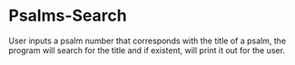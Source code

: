 # Psalms-Search
User inputs a psalm number that corresponds with the title of a psalm, the program will search for the title and if existent, will print it out for the user.
